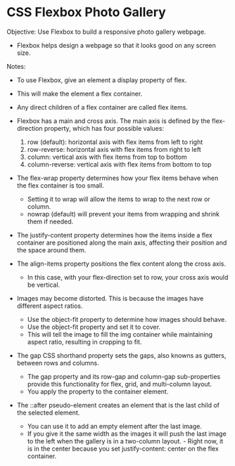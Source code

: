 # CSS Flexbox Photo Gallery

Objective: Use Flexbox to build a responsive photo gallery webpage.

- Flexbox helps design a webpage so that it looks good on any screen size.


Notes:
- To use Flexbox, give an element a display property of flex. 
- This will make the element a flex container. 
- Any direct children of a flex container are called flex items.

- Flexbox has a main and cross axis. The main axis is defined by the flex-direction property, which has four possible values:
    1. row (default): horizontal axis with flex items from left to right
    2. row-reverse: horizontal axis with flex items from right to left
    3. column: vertical axis with flex items from top to bottom
    4. column-reverse: vertical axis with flex items from bottom to top

- The flex-wrap property determines how your flex items behave when the flex container is too small. 
    - Setting it to wrap will allow the items to wrap to the next row or column.
    - nowrap (default) will prevent your items from wrapping and shrink them if needed.

- The justify-content property determines how the items inside a flex container are positioned along the main axis, affecting their position and the space around them.

- The align-items property positions the flex content along the cross axis. 
    - In this case, with your flex-direction set to row, your cross axis would be vertical.

- Images may become distorted. This is because the images have different aspect ratios.  
    - Use the object-fit property to determine how images should behave.
    - Use the object-fit property and set it to cover. 
    - This will tell the image to fill the img container while maintaining aspect ratio, resulting in cropping to fit.

- The gap CSS shorthand property sets the gaps, also knowns as gutters, between rows and columns. 
    - The gap property and its row-gap and column-gap sub-properties provide this functionality for flex, grid, and multi-column layout.
    - You apply the property to the container element.



- The ::after pseudo-element creates an element that is the last child of the selected element. 
    - You can use it to add an empty element after the last image. 
    - If you give it the same width as the images it will push the last image to the left when the gallery is in a two-column layout. - Right now, it is in the center because you set justify-content: center on the flex container.
    

